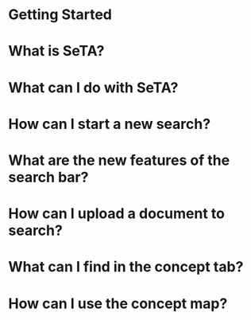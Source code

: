 # Getting Started


# What is SeTA?

# What can I do with SeTA?

# How can I start a new search?

# What are the new features of the search bar?

# How can I upload a document to search?

# What can I find in the concept tab?

# How can I use the concept map?